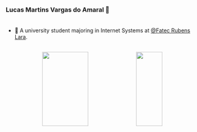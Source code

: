 ### Lucas Martins Vargas do Amaral 👋 <br><br>

- 🌱 A university student majoring in Internet Systems at [@Fatec Rubens Lara](https://fatecrl.edu.br). <br><br>

<div align="center">  
  <img width="49%" height="195px" src="https://github-readme-stats.vercel.app/api?username=lucas-m-v-amaral&show_icons=true&count_private=true&title_color=ffee03&icon_color=f20505&text_color=fff&bg_color=000&border_color=fff0"> 
  <img width="37%" height="195px" src="https://github-readme-stats.vercel.app/api/top-langs/?username=lucas-m-v-amaral&layout=compact&title_color=ffee03&text_color=fff&bg_color=000&border_color=fff0">
</div>
